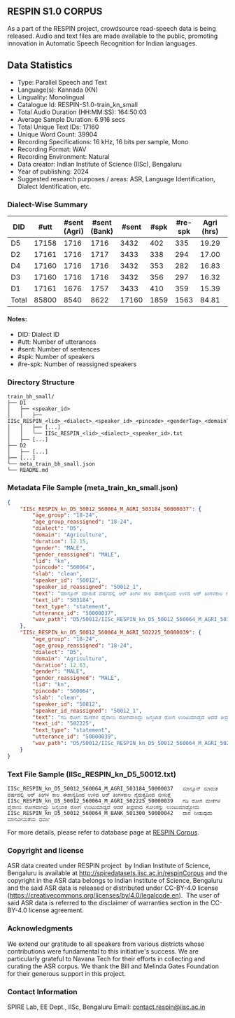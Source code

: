 ## RESPIN S1.0 CORPUS ##

As a part of the RESPIN project, crowdsource read-speech data is being released. Audio and text files
are made available to the public, promoting innovation in Automatic Speech Recognition for Indian languages.

## Data Statistics ##

- Type: Parallel Speech and Text
- Language(s): Kannada (KN)
- Linguality: Monolingual
- Catalogue Id: RESPIN-S1.0-train_kn_small
- Total Audio Duration (HH:MM:SS): 164:50:03
- Average Sample Duration: 6.916 secs
- Total Unique Text IDs: 17160
- Unique Word Count: 39904
- Recording Specifications: 16 kHz, 16 bits per sample, Mono
- Recording Format: WAV
- Recording Environment: Natural
- Data creator: Indian Institute of Science (IISc), Bengaluru
- Year of publishing: 2024
- Suggested research purposes / areas: ASR, Language Identification, Dialect Identification, etc.

### Dialect-Wise Summary ###
| DID   | #utt | #sent (Agri) | #sent (Bank) | #sent | #spk | #re-spk | Agri (hrs) | Bank (hrs) | Total (hrs) |
|-------|------|--------------|--------------|-------|------|---------|------------|------------|-------------|
| D5 | 17158 | 1716 | 1716 | 3432 | 402 | 335 | 19.29 | 16.96 | 36.25 |
| D2 | 17161 | 1716 | 1717 | 3433 | 338 | 294 | 17.00 | 16.88 | 33.88 |
| D4 | 17160 | 1716 | 1716 | 3432 | 353 | 282 | 16.83 | 15.29 | 32.12 |
| D3 | 17160 | 1716 | 1716 | 3432 | 356 | 297 | 16.32 | 15.90 | 32.21 |
| D1 | 17161 | 1676 | 1757 | 3433 | 410 | 359 | 15.39 | 14.99 | 30.38 |
| Total | 85800 | 8540 | 8622 | 17160 | 1859 | 1563 | 84.81 | 80.02 | 164.83 |



#### Notes:
- DID: Dialect ID
- #utt: Number of utterances
- #sent: Number of sentences
- #spk: Number of speakers
- #re-spk: Number of reassigned speakers

### Directory Structure ###
```
train_bh_small/
├── D1
│   ├── <speaker_id>
│   │   ├── IISc_RESPIN_<lid>_<dialect>_<speaker_id>_<pincode>_<genderTag>_<domainTag>_<text_id>_<uttid>.wav
│   │   ├── [...]
│   │   └── IISc_RESPIN_<lid>_<dialect>_<speaker_id>.txt
│   ├── [...]
├── D2
│   ├── [...]
├── [...]
└── meta_train_bh_small.json
└── README.md
```

### Metadata File Sample (meta_train_kn_small.json) ###

```json
{
    "IISc_RESPIN_kn_D5_50012_560064_M_AGRI_503184_50000037": {
        "age_group": "18-24",
        "age_group_reassigned": "18-24",
        "dialect": "D5",
        "domain": "Agriculture",
        "duration": 12.15,
        "gender": "MALE",
        "gender_reassigned": "MALE",
        "lid": "kn",
        "pincode": "560064",
        "slab": "clean",
        "speaker_id": "50012",
        "speaker_id_reassigned": "50012_1",
        "text": "ಮಾನ್ಸೂನ್ ಮಾರುತ ವರ್ಷದಲ್ಲಿ ಆರ್ ತಿಂಗಳ ಕಾಲ ಈಶಾನ್ಯದಿಂದ ಉಳಿದ ಆರ್ ತಿಂಗಳಕಾಲ ನೈರುತ್ಯದಿಂದ ಬೀಸುತ್ತೆ",
        "text_id": "503184",
        "text_type": "statement",
        "utterance_id": "50000037",
        "wav_path": "D5/50012/IISc_RESPIN_kn_D5_50012_560064_M_AGRI_503184_50000037.wav"
    },
    "IISc_RESPIN_kn_D5_50012_560064_M_AGRI_502225_50000039": {
        "age_group": "18-24",
        "age_group_reassigned": "18-24",
        "dialect": "D5",
        "domain": "Agriculture",
        "duration": 12.63,
        "gender": "MALE",
        "gender_reassigned": "MALE",
        "lid": "kn",
        "pincode": "560064",
        "slab": "clean",
        "speaker_id": "50012",
        "speaker_id_reassigned": "50012_1",
        "text": "ಗಡಿ ರೋಗ ಮೇಕೆಗಳ ವೈರಾಣು ರೋಗವಾಗಿದ್ದು ಜನ್ಮಜಾತ ರೋಗ ಉಂಟುಮಾಡ್ತದೆ ಆದರೆ ತೀವ್ರವಾದ ಸೋಂಕನ್ನು ಉಂಟುಮಾಡ್ಬೋದು",
        "text_id": "502225",
        "text_type": "statement",
        "utterance_id": "50000039",
        "wav_path": "D5/50012/IISc_RESPIN_kn_D5_50012_560064_M_AGRI_502225_50000039.wav"
    }
}
```

### Text File Sample (IISc_RESPIN_kn_D5_50012.txt) ###
```
IISc_RESPIN_kn_D5_50012_560064_M_AGRI_503184_50000037	ಮಾನ್ಸೂನ್ ಮಾರುತ ವರ್ಷದಲ್ಲಿ ಆರ್ ತಿಂಗಳ ಕಾಲ ಈಶಾನ್ಯದಿಂದ ಉಳಿದ ಆರ್ ತಿಂಗಳಕಾಲ ನೈರುತ್ಯದಿಂದ ಬೀಸುತ್ತೆ
IISc_RESPIN_kn_D5_50012_560064_M_AGRI_502225_50000039	ಗಡಿ ರೋಗ ಮೇಕೆಗಳ ವೈರಾಣು ರೋಗವಾಗಿದ್ದು ಜನ್ಮಜಾತ ರೋಗ ಉಂಟುಮಾಡ್ತದೆ ಆದರೆ ತೀವ್ರವಾದ ಸೋಂಕನ್ನು ಉಂಟುಮಾಡ್ಬೋದು
IISc_RESPIN_kn_D5_50012_560064_M_BANK_501300_50000042	ದಾನ ನೀಡುವುದು ಮಾನವೀಯತೆಯ ಧರ್ಮ
```

For more details, please refer to database page at [RESPIN Corpus](http://spiredatasets.iisc.ac.in/respinCorpus).

### Copyright and license ###

ASR data created under RESPIN project  by Indian Institute of Science, Bengaluru is available
at http://spiredatasets.iisc.ac.in/respinCorpus and the copyright in the ASR data belongs to
Indian Institute of Science, Bengaluru and the said ASR data is released or distributed under
CC-BY-4.0 license (https://creativecommons.org/licenses/by/4.0/legalcode.en).  The user of
said ASR data is referred to the disclaimer of warranties section in the CC-BY-4.0 license
agreement.


### Acknowledgments ###

We extend our gratitude to all speakers from various districts whose contributions were fundamental to this initiative's success.
We are particularly grateful to Navana Tech for their efforts in collecting and curating the ASR corpus.
We thank the Bill and Melinda Gates Foundation for their generous support in this project.

### Contact Information ###

SPIRE Lab, EE Dept., IISc, Bengaluru
Email: contact.respin@iisc.ac.in